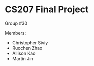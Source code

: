 # CS207 Final Project
Group #30

Members:
- Christopher Siviy
- Ruochen Zhao
- Allison Kao
- Martin Jin
